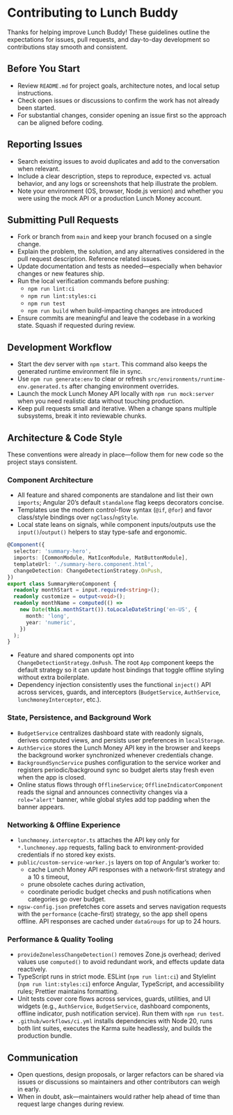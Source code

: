 # Contributing to Lunch Buddy

Thanks for helping improve Lunch Buddy! These guidelines outline the expectations for issues, pull requests, and day-to-day development so contributions stay smooth and consistent.

## Before You Start

- Review `README.md` for project goals, architecture notes, and local setup instructions.
- Check open issues or discussions to confirm the work has not already been started.
- For substantial changes, consider opening an issue first so the approach can be aligned before coding.

## Reporting Issues

- Search existing issues to avoid duplicates and add to the conversation when relevant.
- Include a clear description, steps to reproduce, expected vs. actual behavior, and any logs or screenshots that help illustrate the problem.
- Note your environment (OS, browser, Node.js version) and whether you were using the mock API or a production Lunch Money account.

## Submitting Pull Requests

- Fork or branch from `main` and keep your branch focused on a single change.
- Explain the problem, the solution, and any alternatives considered in the pull request description. Reference related issues.
- Update documentation and tests as needed—especially when behavior changes or new features ship.
- Run the local verification commands before pushing:
  - `npm run lint:ci`
  - `npm run lint:styles:ci`
  - `npm run test`
  - `npm run build` when build-impacting changes are introduced
- Ensure commits are meaningful and leave the codebase in a working state. Squash if requested during review.

## Development Workflow

- Start the dev server with `npm start`. This command also keeps the generated runtime environment file in sync.
- Use `npm run generate:env` to clear or refresh `src/environments/runtime-env.generated.ts` after changing environment overrides.
- Launch the mock Lunch Money API locally with `npm run mock:server` when you need realistic data without touching production.
- Keep pull requests small and iterative. When a change spans multiple subsystems, break it into reviewable chunks.

## Architecture & Code Style

These conventions were already in place—follow them for new code so the project stays consistent.

### Component Architecture

- All feature and shared components are standalone and list their own `imports`; Angular 20’s default `standalone` flag keeps decorators concise.
- Templates use the modern control-flow syntax (`@if`, `@for`) and favor class/style bindings over `ngClass`/`ngStyle`.
- Local state leans on signals, while component inputs/outputs use the `input()`/`output()` helpers to stay type-safe and ergonomic.

```ts
@Component({
  selector: 'summary-hero',
  imports: [CommonModule, MatIconModule, MatButtonModule],
  templateUrl: './summary-hero.component.html',
  changeDetection: ChangeDetectionStrategy.OnPush,
})
export class SummaryHeroComponent {
  readonly monthStart = input.required<string>();
  readonly customize = output<void>();
  readonly monthName = computed(() =>
    new Date(this.monthStart()).toLocaleDateString('en-US', {
      month: 'long',
      year: 'numeric',
    })
  );
}
```

- Feature and shared components opt into `ChangeDetectionStrategy.OnPush`. The root `App` component keeps the default strategy so it can update host bindings that toggle offline styling without extra boilerplate.
- Dependency injection consistently uses the functional `inject()` API across services, guards, and interceptors (`BudgetService`, `AuthService`, `lunchmoneyInterceptor`, etc.).

### State, Persistence, and Background Work

- `BudgetService` centralizes dashboard state with readonly signals, derives computed views, and persists user preferences in `localStorage`.
- `AuthService` stores the Lunch Money API key in the browser and keeps the background worker synchronized whenever credentials change.
- `BackgroundSyncService` pushes configuration to the service worker and registers periodic/background sync so budget alerts stay fresh even when the app is closed.
- Online status flows through `OfflineService`; `OfflineIndicatorComponent` reads the signal and announces connectivity changes via a `role="alert"` banner, while global styles add top padding when the banner appears.

### Networking & Offline Experience

- `lunchmoney.interceptor.ts` attaches the API key only for `*.lunchmoney.app` requests, falling back to environment-provided credentials if no stored key exists.
- `public/custom-service-worker.js` layers on top of Angular’s worker to:
  - cache Lunch Money API responses with a network-first strategy and a 10 s timeout,
  - prune obsolete caches during activation,
  - coordinate periodic budget checks and push notifications when categories go over budget.
- `ngsw-config.json` prefetches core assets and serves navigation requests with the `performance` (cache-first) strategy, so the app shell opens offline. API responses are cached under `dataGroups` for up to 24 hours.

### Performance & Quality Tooling

- `provideZonelessChangeDetection()` removes Zone.js overhead; derived values use `computed()` to avoid redundant work, and effects update data reactively.
- TypeScript runs in strict mode. ESLint (`npm run lint:ci`) and Stylelint (`npm run lint:styles:ci`) enforce Angular, TypeScript, and accessibility rules; Prettier maintains formatting.
- Unit tests cover core flows across services, guards, utilities, and UI widgets (e.g., `AuthService`, `BudgetService`, dashboard components, offline indicator, push notification service). Run them with `npm run test`.
- `.github/workflows/ci.yml` installs dependencies with Node 20, runs both lint suites, executes the Karma suite headlessly, and builds the production bundle.

## Communication

- Open questions, design proposals, or larger refactors can be shared via issues or discussions so maintainers and other contributors can weigh in early.
- When in doubt, ask—maintainers would rather help ahead of time than request large changes during review.
